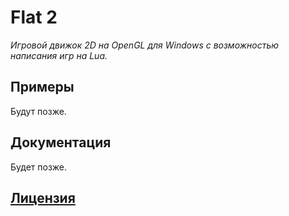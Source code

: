 # Flat 2
*Игровой движок 2D на OpenGL для Windows с возможностью написания игр на Lua.*
## Примеры
Будут позже.
## Документация
Будет позже.
## [Лицензия](https://github.com/Kreiser1/flat2/blob/main/LICENSE)

